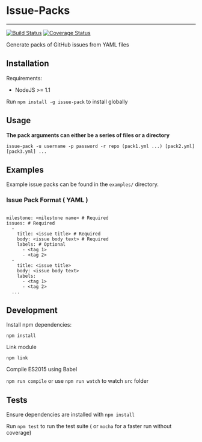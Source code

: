 # Issue-Packs
* * *

[![Build Status](https://travis-ci.org/GovReady/Issue-Packs.svg?branch=master)](https://travis-ci.org/GovReady/Issue-Packs)  [![Coverage Status](https://coveralls.io/repos/github/GovReady/Issue-Packs/badge.svg?branch=master)](https://coveralls.io/github/GovReady/Issue-Packs?branch=master)

Generate packs of GitHub issues from YAML files

## Installation

Requirements:

* NodeJS >= 1.1

Run `npm install -g issue-pack` to install globally

## Usage

**The pack arguments can either be a series of files or a directory**

`issue-pack -u username -p password -r repo (pack1.yml ...) [pack2.yml] [pack3.yml] ...`

## Examples

Example issue packs can be found in the `examples/` directory.

### Issue Pack Format ( YAML )

```

milestone: <milestone name> # Required
issues: # Required
  -
    title: <issue title> # Required
    body: <issue body text> # Required
    labels: # Optional
      - <tag 1>
      - <tag 2>
  -
    title: <issue title>
    body: <issue body text>
    labels:
      - <tag 1>
      - <tag 2>
  ...

```

## Development

Install npm dependencies:

`npm install`

Link module

`npm link`

Compile ES2015 using Babel

`npm run compile` or use `npm run watch` to watch `src` folder

## Tests

Ensure dependencies are installed with `npm install`

Run `npm test` to run the test suite ( or `mocha` for a faster run without coverage)
